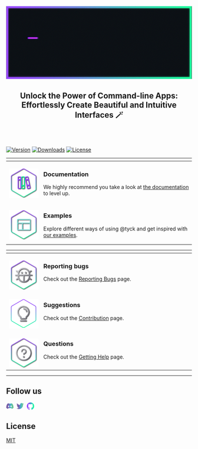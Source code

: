<br />
<br />

<div align="center">
      <img src="https://raw.githubusercontent.com/nyxb/tyck/main/.github/assets/_main.gif">
</div>
<h2 align="center">Unlock the Power of Command-line Apps: Effortlessly Create Beautiful and Intuitive Interfaces 🪄</h3>
<br />
<br />
 <p>
  <a href="https://www.npmjs.com/package/@tyck/prompts"><img src="https://img.shields.io/npm/v/@tyck/prompts?style=flat&colorA=18181B&colorB=14F195" alt="Version"></a>
  <a href="https://www.npmjs.com/package/@tyck/prompts"><img src="https://img.shields.io/npm/dm/@tyck/prompts?style=flat&colorA=18181B&colorB=14F195" alt="Downloads"></a>
  <a href="[.packacges/prompts/LICENSE](https://github.com/nyxb/tyck/blob/main/LICENSE)"><img src="https://img.shields.io/github/license/nyxb/tyck?style=flat&colorA=18181B&colorB=14F195" alt="License"></a>
 </p>

<table>
<thead>
<tr>
<th width="2000" colspan="2">
</th>
</tr>
</thead>
<tbody>
<tr>
  <td width="80" align="center" valign="top">
    <br>
    <a href="docs/"><img src="https://raw.githubusercontent.com/nyxb/tyck/main/.github/assets/documentation.png"></a>
  </td>
  <td valign="top">
    <h3>Documentation</h3>
    <p>
      We highly recommend you take a look at <a href="https://github.com/nyxb/tyck/tree/main/docs">the documentation</a> to level up.
    </p>
  </td>
</tr>
<tr>
  <td width="80" align="center" valign="top">
    <br>
    <a href="#"><img src="https://raw.githubusercontent.com/nyxb/tyck/main/.github/assets/examples.png"></a>
  </td>
  <td>
    <h3>Examples</h3>
    <p>
      Explore different ways of using @tyck and get inspired with <a href="#example">our examples</a>.
    </p>
  </td>
</tr>
</tbody>
</table>

<table>
<thead>
<tr>
<th width="2000" colspan="2">
</th>
</tr>
</thead>
<tbody>
<tr>
  <td width="80" align="center" valign="top">
    <br>
    <a href="https://github.com/nyxb/tyck/blob/main/docs/reporting-bugs.md"><img src="https://raw.githubusercontent.com/nyxb/tyck/main/.github/assets/bugs.png"></a>
  </td>
  <td valign="top">
    <h3>Reporting bugs</h3>
    <p>
      Check out the <a href="https://github.com/nyxb/tyck/blob/main/docs/reporting-bugs.md">Reporting Bugs</a> page.</p>
    </p>
  </td>
</tr>
<tr>
  <td width="80" align="center" valign="top">
    <br>
    <a href="https://github.com/nyxb/contribute"><img src="https://raw.githubusercontent.com/nyxb/tyck/main/.github/assets/suggestions.png"></a>
  </td>
  <td valign="top">
    <h3>Suggestions</h3>
    <p>
      Check out the <a href="https://github.com/nyxb/contribute">Contribution</a> page.
    </p>
  </td>
</tr>
<tr>
  <td width="80" align="center" valign="top">
    <br>
    <a href="https://github.com/nyxb/tyck/blob/main/docs/getting-help.md"><img src="https://raw.githubusercontent.com/nyxb/tyck/main/.github/assets/questions.png"></a>
  </td>
  <td valign="top">
    <h3>Questions</h3>
    <p>
      Check out the <a href="https://github.com/nyxb/tyck/blob/main/docs/getting-help.md">Getting Help</a> page.
    </p>
  </td>
</tr>
</tbody>
</table>

---

## Follow us

<p valign="center">
  <a href="https://chat.nyxb.yxz"><img width="20px" src="https://raw.githubusercontent.com/nyxb/tyck/main/.github/assets/discord.svg" alt="Discord"></a>&nbsp;&nbsp;<a href="https://twitter.nyxb.yxz"><img width="20px" src="https://raw.githubusercontent.com/nyxb/tyck/main/.github/assets/twitter.svg" alt="Twitter"></a>&nbsp;&nbsp;<a href="https://github.nyxb.yxz"><img width="20px" src="https://raw.githubusercontent.com/nyxb/tyck/main/.github/assets/github-mark.svg" alt="GitHub"></a>
</p>

## License

[MIT](./LICENSE)
